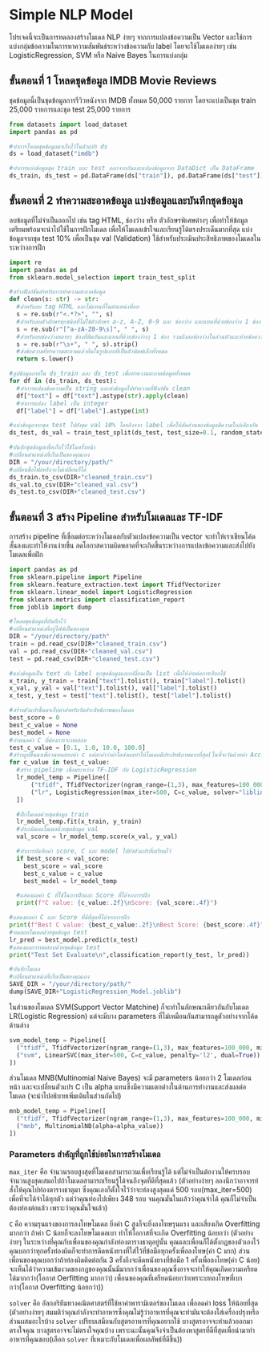 # Simple NLP Model 
โปรเจคนี้จะเป็นการทดลองสร้างโมเดล NLP ง่ายๆ จากการแปลงข้อความเป็น Vector และใช้การแบ่งกลุ่มข้อความในการหาความสัมพันธ์ระหว่างข้อความกับ label โดยจะใช้โมเดลง่ายๆ เช่น LogisticRegression, SVM หรือ Naive Bayes ในการแบ่งกลุ่ม
## ขั้นตอนที่ 1 โหลดชุดข้อมูล IMDB Movie Reviews 
ชุดข้อมูลนี้เป็นชุดข้อมูลการรีวิวหนังจาก IMDB ทั้งหมด 50,000 รายการ โดยจะแบ่งเป็นชุด train 25,000 รายการและชุด test 25,000 รายการ
```python 
from datasets import load_dataset
import pandas as pd

#ทำการโหลดชุดข้อมูลมาเก็บไว้ในตัวแปร ds
ds = load_dataset("imdb")

#ทำการแบ่งข้อมูลชุด train และ test ออกจากกันและแปลงข้อมูลจาก DataDict เป็น DataFrame
ds_train, ds_test = pd.DataFrame(ds["train"]), pd.DataFrame(ds["test"])
```
## ขั้นตอนที่ 2 ทำความสะอาดข้อมูล แบ่งข้อมูลและบันทึกชุดข้อมูล
ลบข้อมูลที่ไม่จำเป็นออกไป เช่น tag HTML, ช่องว่าง หรือ ตัวอักษรพิเศษต่างๆ เพื่อทำให้ข้อมูลเตรียมพร้อมจะนำไปใช้ในการฝึกโมเดล เพื่อให้โมเดลเข้าใจและเรียนรู้ได้ตรงประเด็นมากที่สุด แบ่งข้อมูลจากชุด test 10% เพื่อเป็นชุด val (Validation) ใช้สำหรับประเมินประสิทธิภาพของโมเดลในระหว่างการฝึก
```python
import re
import pandas as pd
from sklearn.model_selection import train_test_split

#สร้างฟังก์ชันสำหรับการทำความสะอาดข้อมูล
def clean(s: str) -> str:
  #สำหรับลบ tag HTML และไม่แทนที่ในตำแหน่งที่ลบ
  s = re.sub(r"<.*?>", "", s)
  #สำหรับลบตัวอักษรทุกชนิดที่ไม่ใช่ตัวอักษร a-z, A-Z, 0-9 และ ช่องว่าง และแทนที่ด้วยช่องว่าง 1 ช่อง
  s = re.sub(r"[^a-zA-Z0-9\s]", " ", s)
  #สำหรับลบช่องว่างหลายๆ ช่องที่ติดกันและแทนที่ด้วยช่องว่างๆ 1 ช่อง รวมถึงลบช่องว่างในส่วนหัวและท้ายข้อความด้วย
  s = re.sub(r"\s+", " ", s).strip()
  #ส่งข้อความที่ทำความสะอาดแล้วคืนในรูปแบบที่เป็นตัวพิมพ์เล็กทั้งหมด
  return s.lower()

#ลูปข้อมูลภายใน ds_train และ ds_test เพื่อทำความสะอาดข้อมูลทั้งหมด
for df in (ds_train, ds_test):
  #ทำการแปลงข้อความเป็น string และส่งข้อมูลไปทำความที่ฟังก์ชัน clean
  df["text"] = df["text"].astype(str).apply(clean)
  #ทำการแปลง label เป็น integer
  df["label"] = df["label"].astype(int)

#แบ่งข้อมูลจากชุด test ไปยังชุด val 10% โดยอิงจาก label เพื่อให้สัดส่วนของข้อมูลมีความใกล้เคียงกัน
ds_test, ds_val = train_test_split(ds_test, test_size=0.1, random_state=42, stratify=ds_test["label"])

#บันทึกชุดข้อมูลเพื่อเก็บไว้ใช้ในครั้งหน้า
#เปลี่ยนตำแหน่งที่เก็บเป็นของคุณเอง
DIR = "/your/directory/path/"
#เปลี่ยนชื่อไฟล์หรือจะไม่เปลี่ยนก็ได้
ds_train.to_csv(DIR+"cleaned_train.csv")
ds_val.to_csv(DIR+"cleaned_val.csv")
ds_test.to_csv(DIR+"cleaned_test.csv")
```
## ขั้นตอนที่ 3 สร้าง Pipeline สำหรับโมเดลและ TF-IDF
การสร้าง pipeline ที่เชื่อมต่อระหว่างโมเดลกับตัวแปลงข้อความเป็น vector จะทำให้เราเขียนโค้ดสั้นลงและทำให้งานง่ายขึ้น ลดโอกาสความผิดพลาดที่จะเกิดขึ้นระหว่างการแปลงข้อความและส่งไปยังโมเดลเพื่อฝึก
```python
import pandas as pd
from sklearn.pipeline import Pipeline
from sklearn.feature_extraction.text import TfidfVectorizer
from sklearn.linear_model import LogisticRegression
from sklearn.metrics import classification_report
from joblib import dump

#โหลดชุดข้อมูลที่บันทึกไว้
#เปลี่ยนตำแหน่งที่อยู่ไฟล์เป็นของคุณ
DIR = "/your/directory/path"
train = pd.read_csv(DIR+"cleaned_train.csv")
val = pd.read_csv(DIR+"cleaned_val.csv")
test = pd.read_csv(DIR+"cleaned_test.csv")

#แบ่งข้อมูลเป็น text กับ label ทุกชุดข้อมูลและเปลี่ยนเป็น list เพื่อให้ง่ายต่อการเรียกใช้
x_train, y_train = train["text"].tolist(), train["label"].tolist()
x_val, y_val = val["text"].tolist(), val["label"].tolist()
x_test, y_test = test["text"].tolist(), test["label"].tolist()

#สร้างตัวแปรขึ้นมาเก็บค่าสำหรับวัดประสิทธิภาพของโมเดล
best_score = 0
best_c_value = None
best_model = None
#กำหนดค่า C ที่ต้องการจะทดสอบ
test_c_value = [0.1, 1.0, 10.0, 100.0]
#สร้างลูปขึ้นมาเพื่อวนทดสอบค่า c แต่ละค่าว่าค่าใดส่งผลทำให้โมเดลมีประสิทธิภาพมากที่สุด(ในที่จะวัดด้วยค่า Accuracy) และทำการเก็บค่า c ที่ดีที่สุดและโมเดลที่ดีที่สุด
for c_value in test_c_value:
  #สร้าง pipeline เชื่อมระหว่าง TF-IDF กับ LogisticRegression
  lr_model_temp = Pipeline([
      ("tfidf", TfidfVectorizer(ngram_range=(1,3), max_features=100_000, min_df=2, max_df=0.8)),
      ("lr", LogisticRegression(max_iter=500, C=c_value, solver="liblinear", n_jobs=-1))
  ])

  #ฝึกโมเดลด้วยชุดข้อมูล train
  lr_model_temp.fit(x_train, y_train)
  #ประเมินผลโมเดลด้วยชุดข้อมูล val
  val_score = lr_model_temp.score(x_val, y_val)

  #ทำการบันทึกค่า score, C และ model ไปยังตัวแปรที่เตรียมไว้
  if best_score < val_score:
    best_score = val_score
    best_c_value = c_value
    best_model = lr_model_temp

  #แสดงผลค่า C ที่ใช้ในการฝึกและ Score ที่ได้จากการฝึก
  print(f"C value: {c_value:.2f}\nScore: {val_score:.4f}")

#แสดงผลค่า C และ Score ที่ดีที่สุดที่ได้จากการฝึก
print(f"Best C value: {best_c_value:.2f}\nBest Score: {best_score:.4f}")
#ทดสอบโมเดลด้วยชุดข้อมูล test
lr_pred = best_model.predict(x_test)
#แสดงผลการทดสอบด้วยชุดข้อมูล test
print("Test Set Evaluate\n",classification_report(y_test, lr_pred))

#บันทึกโมเดล
#เปลี่ยนตำแหน่งที่เก็บเป็นของคุณเอง
SAVE_DIR = "/your/directory/path/"
dump(SAVE_DIR+"LogisticRegression_Model.joblib")
```
ในส่วนของโมเดล SVM(Support Vector Matchine) ก็จะทำในลักษณะเดียวกันกับโมเดล LR(Logistic Regression) แต่จะมีบาง parameters ที่ไม่เหมือนกันสามารถดูตัวอย่างจากโค้ดด้านล่าง
```python
svm_model_temp = Pipeline([
  ("tfidf", TfidfVectorizer(ngram_range=(1,3), max_features=100_000, min_df=2, max_df=0.8)),
  ("svm", LinearSVC(max_iter=500, C=c_value, penalty='l2', dual=True))
])
```
ส่วนโมเดล MNB(Multinomial Naive Bayes) จะมี parameters น้อยกว่า 2 โมเดลก่อนหน้า และจะเปลี่ยนตัวแปร C เป็น alpha แทนซึ่งมีความแตกต่างในด้านการทำงานและส่งผลต่อโมเดล (จะนำไปอธิบายเพิ่มเติมในส่วนถัดไป)
```python
mnb_model_temp = Pipeline([
  ("tfidf", TfidfVectorizer(ngram_range=(1,3), max_features=100_000, min_df=2, max_df=0.8)),
  ("mnb", MultinomialNB(alpha=alpha_value))
])
```
### Parameters สำคัญที่ถูกใช้บ่อยในการสร้างโมเดล
`max_iter` คือ จำนวนรอบสูงสุดที่โมเดลสามารถวนเพื่อเรียนรู้ได้ แต่ไม่จำเป็นต้องวนให้ครบรอบจำนวนสูงสุดเสมอไปถ้าโมเดลสามารถเรียนรู้ได้จนถึงจุดที่ดีที่สุดแล้ว (ตัวอย่างง่ายๆ ลองนึกว่าอาจารย์สั่งให้คุณไปท่องตารางธาตุมา ซึ่งคุณเองก็ตั้งใจไว้ว่าจะท่องสูงสุดแค่ 500 รอบ(max_iter=500) เพื่อที่จะได้จำได้ทุกตัว แต่ว่าคุณท่องไปเพียง 348 รอบ จนคุณมั่นในแล้วว่าคุณจำได้ คุณก็ไม่จำเป็นต้องท่องต่อแล้ว เพราะว่าคุณมั่นใจแล้ว)

`C` คือ ความรุนแรงของการลงโทษโมเดล ยิ่งค่า C สูงก็จะยิ่งลงโทษรุนแรง และเสี่ยงเกิด Overfitting มากกว่า ถ้าค่า C น้อยก็จะลงโทษโมเดลเบา ทำให้โอกาสที่จะเกิด Overfitting น้อยกว่า (ตัวอย่างง่ายๆ ในระหว่างที่คุณกับเพื่อนของคุณกำลังท่องตารางธาตุอยู่นั้น คุณและเพื่อนก็ได้ตั้งกฎของตัวเองไว้ คุณบอกว่าทุกครั้งท่องผิดก็จะทำการดีดหนังยางที่ใส่ไว้ที่ข้อมือทุกครั้งเพื่อลงโทษ(ค่า C มาก) ส่วนเพื่อนของคุณบอกว่าถ้าท่องผิดติดต่อกัน 3 ครั้งถึงจะดีดหนังยางที่ข้อมือ 1 ครั้งเพื่อลงโทษ(ค่า C น้อย) จะเห็นได้ว่าความเข้มงวดของกฎของคุณนั้นมีมากกว่าเพื่อนของคุณซึ่งอาจจะทำให้คุณเกิดความเครียดได้มากกว่า(โอกาส Oerfitting มากกว่า) เพื่อนของคุณที่เครียดน้อยกว่าเพราะบทลงโทษที่เบากว่า(โอกาส Overfitting น้อยกว่า))

`solver` คือ อัลกอริทึมทางคณิตศาสตร์ที่ใช้หาค่าพารามิเตอร์ของโมเดล เพื่อลดค่า loss ให้น้อยที่สุด (ตัวอย่างง่ายๆ สมมติว่าคุณกำลังจะทำอาหารซึ่งคุณไม่รู้ว่าอาหารที่คุณจะทำมันจะต้องใส่เครื่องปรุงหรือส่วนผสมอะไรบ้าง `solver` เปรียบเสมือนกับสูตรอาหารที่คุณอยากใช้ บางสูตรอาจจะทำแล้วออกมาตรงใจคุณ บางสูตรอาจจะไม่ตรงใจคุณบ้าง เพราะฉะนั้นคุณจึงจำเป็นต้องหาสูตรที่ดีที่สุดเพื่อนำมาทำอาหารที่คุณชอบ(เลือก `solver` ที่เหมาะกับโมเดลเพื่อผลลัพธ์ที่ดีขึ้น))
